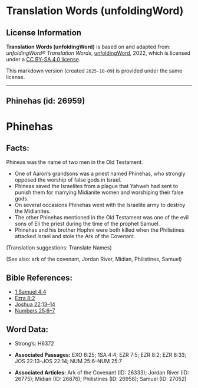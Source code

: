 # Translation Words (unfoldingWord)

## License Information

**Translation Words (unfoldingWord)** is based on and adapted from: _unfoldingWord® Translation Words_, [unfoldingWord](https://unfoldingword.org/utw), 2022, which is licensed under a [CC BY-SA 4.0 license](https://creativecommons.org/licenses/by-sa/4.0/legalcode.en).

This markdown version (created `2025-10-09`) is provided under the same license.



--------------------------------

## Phinehas (id: 26959)

Phinehas
========

Facts:
------

Phineas was the name of two men in the Old Testament.

* One of Aaron’s grandsons was a priest named Phinehas, who strongly opposed the worship of false gods in Israel.
* Phineas saved the Israelites from a plague that Yahweh had sent to punish them for marrying Midianite women and worshiping their false gods.
* On several occasions Phinehas went with the Israelite army to destroy the Midianites.
* The other Phinehas mentioned in the Old Testament was one of the evil sons of Eli the priest during the time of the prophet Samuel.
* Phinehas and his brother Hophni were both killed when the Philistines attacked Israel and stole the Ark of the Covenant.

(Translation suggestions: Translate Names)

(See also: ark of the covenant, Jordan River, Midian, Philistines, Samuel)

Bible References:
-----------------

* [1 Samuel 4:4](https://ref.ly/1Sam4:4)
* [Ezra 8:2](https://ref.ly/Ezra8:2)
* [Joshua 22:13–14](https://ref.ly/Josh22:13-Josh22:14)
* [Numbers 25:6–7](https://ref.ly/Num25:6-Num25:7)

Word Data:
----------

* Strong’s: H6372

* **Associated Passages:** EXO 6:25; 1SA 4:4; EZR 7:5; EZR 8:2; EZR 8:33; JOS 22:13–JOS 22:14; NUM 25:6–NUM 25:7
* **Associated Articles:** Ark of the Covenant (ID: 26333); Jordan River (ID: 26775); Midian (ID: 26876); Philistines (ID: 26958); Samuel (ID: 27052)

